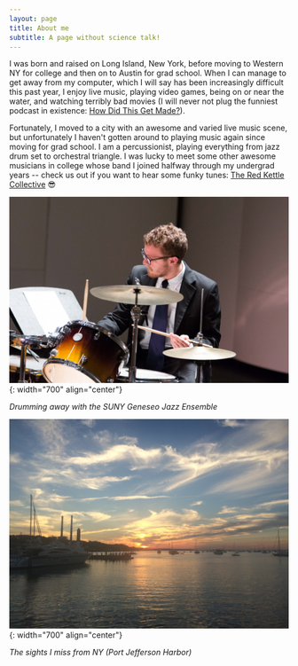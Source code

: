 ```yaml
---
layout: page
title: About me
subtitle: A page without science talk!
---
```


I was born and raised on Long Island, New York, before moving to Western NY for college and then on to Austin for grad school. When I can manage to get away from my computer, which I will say has been increasingly difficult this past year, I enjoy live music, playing video games, being on or near the water, and watching terribly bad movies (I will never not plug the funniest podcast in existence: [How Did This Get Made?](https://www.hdtgminfo.com)).

Fortunately, I moved to a city with an awesome and varied live music scene, but unfortunately I haven't gotten around to playing music again since moving for grad school. I am a percussionist, playing everything from jazz drum set to orchestral triangle. I was lucky to meet some other awesome musicians in college whose band I joined halfway through my undergrad years -- check us out if you want to hear some funky tunes: [The Red Kettle Collective](https://open.spotify.com/artist/3OKo8dOMzkCjzckYJ7eHxQ?si=JnHaAVMbRISm26R7I59sSA) 😎

![Drummer me](/assets/img/drum.jpg){: width="700" align="center"}

*Drumming away with the SUNY Geneseo Jazz Ensemble*

![PJ](/assets/img/pj.jpg){: width="700" align="center"}

*The sights I miss from NY (Port Jefferson Harbor)*
